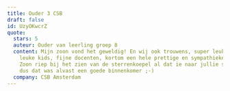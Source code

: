 ```yaml
---
title: Ouder 3 CSB
draft: false
id: UzyOKwcrZ
quote:
  stars: 5
  auteur: Ouder van leerling groep 8
  content: Mijn zoon vond het geweldig! En wij ook trouwens, super leuk gedaan,
    leuke kids, fijne docenten, kortom een hele prettige en sympathieke indruk!
    Zoon riep bij het zien van de sterrenkoepel al dat ie naar jullie school wil
    dus dat was alvast een goede binnenkomer ;-)
  company: CSB Amsterdam
---
```

